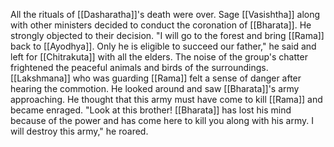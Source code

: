 All the rituals of [[Dasharatha]]'s death were over. Sage [[Vasishtha]] along with other ministers decided to conduct the coronation of [[Bharata]]. He strongly objected to their decision. "I will go to the forest and bring [[Rama]] back to [[Ayodhya]]. Only he is eligible to succeed our father," he said and left for [[Chitrakuta]] with all the elders. The noise of the group's chatter frightened the peaceful animals and birds of the surroundings. [[Lakshmana]] who was guarding [[Rama]] felt a sense of danger after hearing the commotion. He looked around and saw [[Bharata]]'s army approaching. He thought that this army must have come to kill [[Rama]] and became enraged. "Look at this brother! [[Bharata]] has lost his mind because of the power and has come here to kill you along with his army. I will destroy this army," he roared.